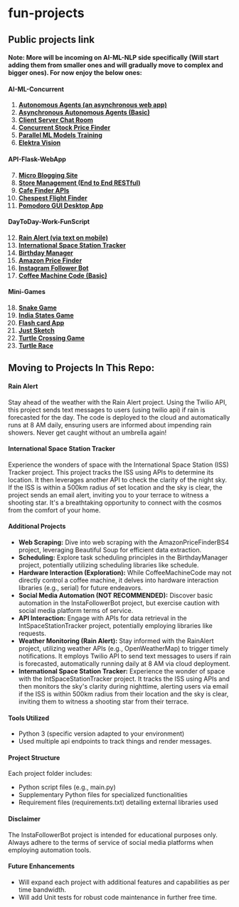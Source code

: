 # fun-projects

## Public projects link
#### Note: More will be incoming on AI-ML-NLP side specifically (Will start adding them from smaller ones and will gradually move to complex and bigger ones). For now enjoy the below ones:

#### AI-ML-Concurrent
1. **[Autonomous Agents (an asynchronous web app)](https://github.com/garvneo/autonomous-agents)**
2. **[Asynchronous Autonomous Agents (Basic)](https://github.com/garvneo/autonomous-agent-basic)**
3. **[Client Server Chat Room](https://github.com/garvneo/client-server-chat-room)**
4. **[Concurrent Stock Price Finder](https://github.com/garvneo/concurrent-stock-price-scraper)**
5. **[Parallel ML Models Training](https://github.com/garvneo/parallel-training-machine-learning-models)**
6. **[Elektra Vision](https://github.com/garvneo/elektra-vision)**
#### API-Flask-WebApp
7. **[Micro Blogging Site](https://github.com/garvneo/leons-life-blog)**
8. **[Store Management (End to End RESTful)](https://github.com/garvneo/flask-restful-app-e2e)**
9. **[Cafe Finder APIs](https://github.com/garvneo/cafe-finder-rest-apis)**
10. **[Chespest Flight Finder](https://github.com/garvneo/cheapest-flight-finder)**
11. **[Pomodoro GUI Desktop App](https://github.com/garvneo/pomodoro-app)**
#### DayToDay-Work-FunScript
12. **[Rain Alert (via text on mobile)](https://github.com/garvneo/fun-projects/tree/main/RainAlert)**
13. **[International Space Station Tracker](https://github.com/garvneo/fun-projects/tree/main/IntSpaceStationTracker)**
14. **[Birthday Manager](https://github.com/garvneo/fun-projects/tree/main/BirthdayManager)**
15. **[Amazon Price Finder](https://github.com/garvneo/fun-projects/tree/main/AmazonPriceFinderBS4)**
16. **[Instagram Follower Bot](https://github.com/garvneo/fun-projects/tree/main/InstaFollowerBot)**
17. **[Coffee Machine Code (Basic)](https://github.com/garvneo/fun-projects/tree/main/CoffeeMachineCode)**
#### Mini-Games
18. **[Snake Game](https://github.com/garvneo/gui-games-python/tree/main/SnakeGame)**
19. **[India States Game](https://github.com/garvneo/gui-games-python/tree/main/IndiaStatesGame)**
20. **[Flash card App](https://github.com/garvneo/gui-games-python/tree/main/FlashCardApp)**
21. **[Just Sketch](https://github.com/garvneo/gui-games-python/tree/main/JustSketch)**
22. **[Turtle Crossing Game](https://github.com/garvneo/gui-games-python/tree/main/TurtleCrossingGame)**
23. **[Turtle Race](https://github.com/garvneo/gui-games-python/tree/main/TurtleRace)**


## Moving to Projects In This Repo:

#### Rain Alert

Stay ahead of the weather with the Rain Alert project. Using the Twilio API, this project sends text messages to users (using twilio api) if rain is forecasted for the day. The code is deployed to the cloud and automatically runs at 8 AM daily, ensuring users are informed about impending rain showers. Never get caught without an umbrella again!

#### International Space Station Tracker

Experience the wonders of space with the International Space Station (ISS) Tracker project. This project tracks the ISS using APIs to determine its location. It then leverages another API to check the clarity of the night sky. If the ISS is within a 500km radius of set location and the sky is clear, the project sends an email alert, inviting you to your terrace to witness a shooting star. It's a breathtaking opportunity to connect with the cosmos from the comfort of your home.

#### Additional Projects

* **Web Scraping:** Dive into web scraping with the AmazonPriceFinderBS4 project, leveraging Beautiful Soup for efficient data extraction.
* **Scheduling:** Explore task scheduling principles in the BirthdayManager project, potentially utilizing scheduling libraries like schedule.
* **Hardware Interaction (Exploration):** While CoffeeMachineCode may not directly control a coffee machine, it delves into hardware interaction libraries (e.g., serial) for future endeavors.
* **Social Media Automation (NOT RECOMMENDED):** Discover basic automation in the InstaFollowerBot project, but exercise caution with social media platform terms of service.
* **API Interaction:** Engage with APIs for data retrieval in the IntSpaceStationTracker project, potentially employing libraries like requests.
* **Weather Monitoring (Rain Alert):** Stay informed with the RainAlert project, utilizing weather APIs (e.g., OpenWeatherMap) to trigger timely notifications. It employs Twilio API to send text messages to users if rain is forecasted, automatically running daily at 8 AM via cloud deployment.
* **International Space Station Tracker:** Experience the wonder of space with the IntSpaceStationTracker project. It tracks the ISS using APIs and then monitors the sky's clarity during nighttime, alerting users via email if the ISS is within 500km radius from their location and the sky is clear, inviting them to witness a shooting star from their terrace.

#### Tools Utilized

* Python 3 (specific version adapted to your environment)
* Used multiple api endpoints to track things and render messages.
  
#### Project Structure

Each project folder includes:

* Python script files (e.g., main.py)
* Supplementary Python files for specialized functionalities
* Requirement files (requirements.txt) detailing external libraries used

#### Disclaimer

The InstaFollowerBot project is intended for educational purposes only. Always adhere to the terms of service of social media platforms when employing automation tools.

#### Future Enhancements

* Will expand each project with additional features and capabilities as per time bandwidth.
* Will add Unit tests for robust code maintenance in further free time.
